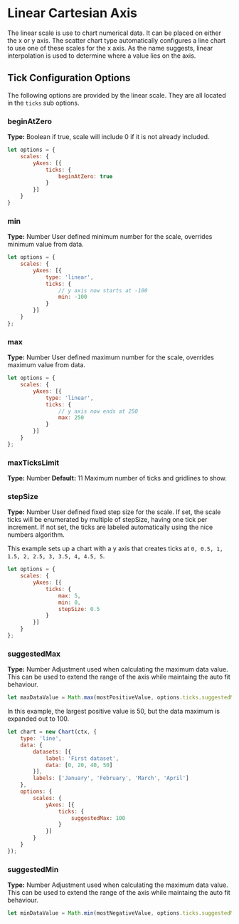 # Linear Cartesian Axis

The linear scale is use to chart numerical data. It can be placed on either the x or y axis. The scatter chart type automatically configures a line chart to use one of these scales for the x axis. As the name suggests, linear interpolation is used to determine where a value lies on the axis.

## Tick Configuration Options

The following options are provided by the linear scale. They are all located in the `ticks` sub options.

### beginAtZero
**Type:** Boolean
if true, scale will include 0 if it is not already included.

```javascript
let options = {
    scales: {
        yAxes: [{
            ticks: {
                beginAtZero: true
            }
        }]
    }
}
```

### min
**Type:** Number
User defined minimum number for the scale, overrides minimum value from data.

```javascript
let options = {
    scales: {
        yAxes: [{
            type: 'linear',
            ticks: {
                // y axis now starts at -100
                min: -100 
            }
        }]
    }
};
```

### max
**Type:** Number
User defined maximum number for the scale, overrides maximum value from data.

```javascript
let options = {
    scales: {
        yAxes: [{
            type: 'linear',
            ticks: {
                // y axis now ends at 250
                max: 250 
            }
        }]
    }
};
```

### maxTicksLimit
**Type:** Number
**Default:** 11
Maximum number of ticks and gridlines to show.

### stepSize
**Type:** Number
User defined fixed step size for the scale. If set, the scale ticks will be enumerated by multiple of stepSize, having one tick per increment. If not set, the ticks are labeled automatically using the nice numbers algorithm.

This example sets up a chart with a y axis that creates ticks at `0, 0.5, 1, 1.5, 2, 2.5, 3, 3.5, 4, 4.5, 5`.

```javascript
let options = {
    scales: {
        yAxes: [{
            ticks: {
                max: 5,
                min: 0,
                stepSize: 0.5
            }
        }]
    }
};
```

### suggestedMax
**Type:** Number
Adjustment used when calculating the maximum data value. This can be used to extend the range of the axis while maintaing the auto fit behaviour.

```javascript
let maxDataValue = Math.max(mostPositiveValue, options.ticks.suggestedMax);
```

In this example, the largest positive value is 50, but the data maximum is expanded out to 100.

```javascript
let chart = new Chart(ctx, {
    type: 'line',
    data: {
        datasets: [{
            label: 'First dataset',
            data: [0, 20, 40, 50]
        }],
        labels: ['January', 'February', 'March', 'April']
    },
    options: {
        scales: {
            yAxes: [{
                ticks: {
                    suggestedMax: 100
                }
            }]
        }
    }
});
```

### suggestedMin
**Type:** Number
Adjustment used when calculating the maximum data value. This can be used to extend the range of the axis while maintaing the auto fit behaviour.

```javascript
let minDataValue = Math.min(mostNegativeValue, options.ticks.suggestedMin);
```